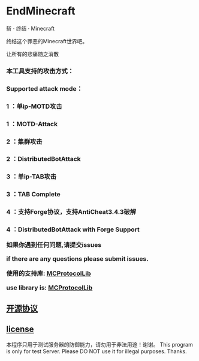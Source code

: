 # EndMinecraft
<p>斩 · 终结 · Minecraft  </p>
<p>终结这个罪恶的Minecraft世界吧。  </p>
<p>让所有的悲痛随之消散&nbsp;</p>

<h3>本工具支持的攻击方式：</h3>
<h3>Supported attack mode：</h3>
<h3>1 ：单ip-MOTD攻击</h3>
<h3>1 ：MOTD-Attack</h3>
<h3>2 ：集群攻击</h3>
<h3>2 ：DistributedBotAttack</h3>
<h3>3 ：单ip-TAB攻击</h3>
<h3>3 ：TAB Complete 
<h3>4 ：支持Forge协议，支持AntiCheat3.4.3破解</h3>
<h3>4 ：DistributedBotAttack with Forge Support



如果你遇到任何问题,请提交issues

if there are any questions please submit issues.


使用的支持库: [MCProtocolLib](https://github.com/Steveice10/MCProtocolLib)

use library is: [MCProtocolLib](https://github.com/Steveice10/MCProtocolLib)


## [开源协议](https://choosealicense.com/licenses/gpl-3.0/)
## [license](https://choosealicense.com/licenses/gpl-3.0/)

本程序只用于测试服务器的防御能力，请勿用于非法用途！谢谢。
This program is only for test Server. Please DO NOT use it for illegal purposes. Thanks.
